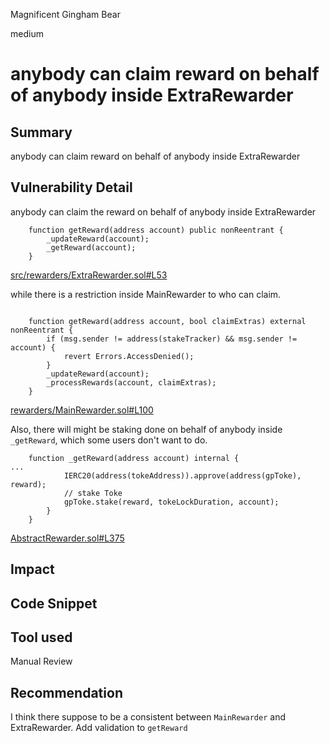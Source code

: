 Magnificent Gingham Bear

medium

# anybody can claim reward on behalf of anybody inside ExtraRewarder

## Summary
anybody can claim reward on behalf of anybody inside ExtraRewarder
## Vulnerability Detail
anybody can claim the reward on behalf of anybody inside ExtraRewarder
```solidity
    function getReward(address account) public nonReentrant {
        _updateReward(account);
        _getReward(account);
    }
```
[src/rewarders/ExtraRewarder.sol#L53](https://github.com/sherlock-audit/2023-06-tokemak/blob/main/v2-core-audit-2023-07-14/src/rewarders/ExtraRewarder.sol#L53)

while there is a restriction inside MainRewarder to who can claim.
```solidity

    function getReward(address account, bool claimExtras) external nonReentrant {
        if (msg.sender != address(stakeTracker) && msg.sender != account) {
            revert Errors.AccessDenied();
        }
        _updateReward(account);
        _processRewards(account, claimExtras);
    }
```
[rewarders/MainRewarder.sol#L100](https://github.com/sherlock-audit/2023-06-tokemak/blob/main/v2-core-audit-2023-07-14/src/rewarders/MainRewarder.sol#L100)

Also, there will might be staking done on behalf of anybody inside `_getReward`, which some users don't want to do.

```solidity
    function _getReward(address account) internal {
...
            IERC20(address(tokeAddress)).approve(address(gpToke), reward);
            // stake Toke
            gpToke.stake(reward, tokeLockDuration, account);
        }
    }
```
[AbstractRewarder.sol#L375](https://github.com/sherlock-audit/2023-06-tokemak/blob/main/v2-core-audit-2023-07-14/src/rewarders/AbstractRewarder.sol#L375)
## Impact

## Code Snippet

## Tool used

Manual Review

## Recommendation
I think there suppose to be a consistent between `MainRewarder` and ExtraRewarder. Add validation to `getReward` 